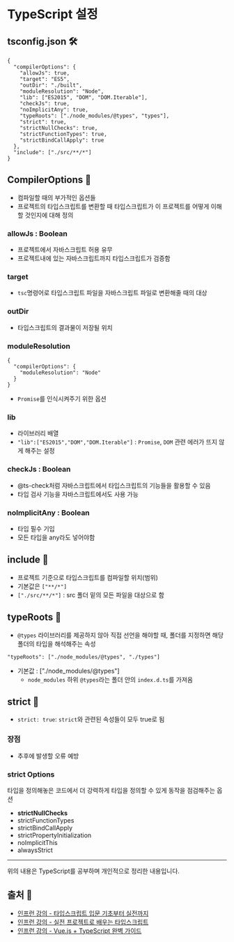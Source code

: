 # TypeScript 설정

## tsconfig.json 🛠
```
{
  "compilerOptions": {
    "allowJs": true,
    "target": "ES5",
    "outDir": "./built",
    "moduleResolution": "Node",
    "lib": ["ES2015", "DOM", "DOM.Iterable"],
    "checkJs": true,
    "noImplicitAny": true,
    "typeRoots": ["./node_modules/@types", "types"],
    "strict": true,
    "strictNullChecks": true,
    "strictFunctionTypes": true,
    "strictBindCallApply": true
  },
  "include": ["./src/**/*"]
}
```

## CompilerOptions 🔩

- 컴파일할 때의 부가적인 옵션들
- 프로젝트의 타입스크립트를 변환할 때 타입스크립트가 이 프로젝트를 어떻게 이해할 것인지에 대해 정의

### allowJs : Boolean
- 프로젝트에서 자바스크립트 허용 유무
- 프로젝트내에 있는 자바스크립트까지 타입스크립트가 검증함

### target
- `tsc`명령어로 타입스크립트 파일을 자바스크립트 파일로 변환해줄 때의 대상

### outDir
- 타입스크립트의 결과물이 저장될 위치

### moduleResolution
```
{
  "compilerOptions": {
    "moduleResolution": "Node"
  }
}
```
- `Promise`를 인식시켜주기 위한 옵션

### lib
- 라이브러리 배열
- `"lib":["ES2015","DOM","DOM.Iterable"]` : `Promise`, `DOM` 관련 에러가 뜨지 않게 해주는 설정

### checkJs : Boolean
- @ts-check처럼 자바스크립트에서 타입스크립트의 기능들을 활용할 수 있음
- 타입 검사 기능을 자바스크립트에서도 사용 가능

### noImplicitAny : Boolean
- 타입 필수 기입
- 모든 타입을 any라도 넣어야함

## include 🔩
- 프로젝트 기준으로 타입스크립트를 컴파일할 위치(범위)
- 기본값은 `["**/*"]`
- `["./src/**/*"]` : src 폴더 밑의 모든 파일을 대상으로 함

## typeRoots 🔩
- `@types` 라이브러리를 제공하지 않아 직접 선언을 해야할 때, 폴더를 지정하면 해당 폴더의 타입을 해석해주는 속성
```
"typeRoots": ["./node_modules/@types", "./types"]
```
- 기본값 : ["./node_modules/@types"]
  - `node_modules` 하위 `@types`라는 폴더 안의 `index.d.ts`를 가져옴

## strict 🔩
- `strict: true`: `strict`와 관련된 속성들이 모두 true로 됨
### 장점
- 추후에 발생할 오류 예방
### strict Options
타입을 정의해놓은 코드에서 더 강력하게 타입을 정의할 수 있게 동작을 점검해주는 옵션

  - **strictNullChecks**
  - strictFunctionTypes
  - strictBindCallApply
  - strictPropertyInitialization
  - noImplicitThis
  - alwaysStrict

- - -
위의 내용은 TypeScript를 공부하며 개인적으로 정리한 내용입니다.
## 출처 📝
- [인프런 강의 - 타입스크립트 입문 기초부터 실전까지](https://www.inflearn.com/course/%ED%83%80%EC%9E%85%EC%8A%A4%ED%81%AC%EB%A6%BD%ED%8A%B8-%EC%9E%85%EB%AC%B8/dashboard)
- [인프런 강의 - 실전 프로젝트로 배우는 타입스크립트](https://www.inflearn.com/course/%ED%83%80%EC%9E%85%EC%8A%A4%ED%81%AC%EB%A6%BD%ED%8A%B8-%EC%8B%A4%EC%A0%84/dashboard)
- [인프런 강의 - Vue.js + TypeScript 완벽 가이드](https://www.inflearn.com/course/vue-ts/dashboard)